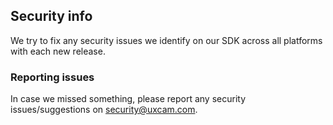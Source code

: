## Security info
We try to fix any security issues we identify on our SDK across all platforms with each new release.

### Reporting issues
In case we missed something, please report any security issues/suggestions on [security@uxcam.com](mailto:security@uxcam.com).